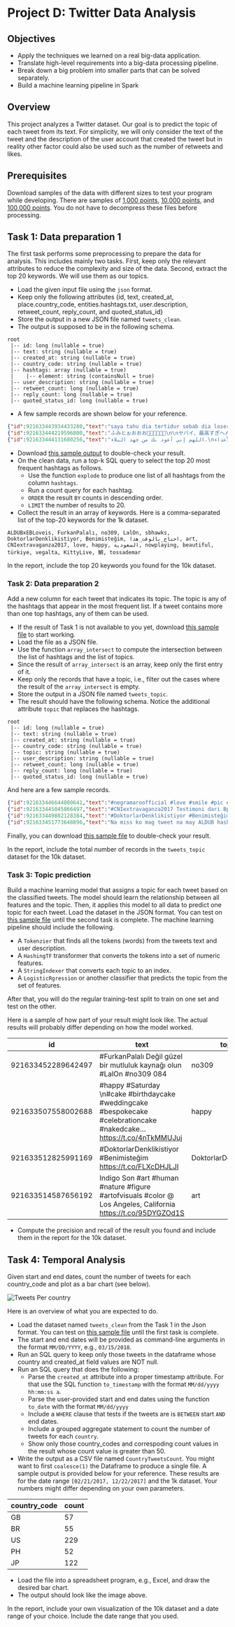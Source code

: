 # Project D: Twitter Data Analysis

## Objectives
- Apply the techniques we learned on a real big-data application.
- Translate high-level requirements into a big-data processing pipeline.
- Break down a big problem into smaller parts that can be solved separately.
- Build a machine learning pipeline in Spark

## Overview
This project analyzes a Twitter dataset. Our goal is to predict the topic of each tweet from its text.
For simplicity, we will only consider the text of the tweet and the description of the user account that
created the tweet but in reality other factor could also be used such as the number of retweets and likes.

## Prerequisites
Download samples of the data with different sizes to test your program while developing.
There are samples of
[1,000 points](https://drive.google.com/open?id=1CoNIq2cymgr7sie8KcDU4HL7cEu-RAEb),
[10,000 points](https://drive.google.com/open?id=1CnmVPg8L3deF0EhCBy4Orh3GoSdjosJ4),
and [100,000 points](https://drive.google.com/open?id=1Cn_E45y0kVXZZRlb7BE9n6F7pwhrcPvZ).
You do not have to decompress these files before processing.

## Task 1: Data preparation 1
The first task performs some preprocessing to prepare the data for analysis.
This includes mainly two tasks.
First, keep only the relevant attributes to reduce the complexity and size of the data.
Second, extract the top 20 keywords. We will use them as our topics.

- Load the given input file using the `json` format.
- Keep only the following attributes {id, text, created_at, place.country_code, entities.hashtags.txt, user.description, retweet_count, reply_count, and quoted_status_id}
- Store the output in a new JSON file named `tweets_clean`.
- The output is supposed to be in the following schema.
```
root
 |-- id: long (nullable = true)
 |-- text: string (nullable = true)
 |-- created_at: string (nullable = true)
 |-- country_code: string (nullable = true)
 |-- hashtags: array (nullable = true)
 |    |-- element: string (containsNull = true)
 |-- user_description: string (nullable = true)
 |-- retweet_count: long (nullable = true)
 |-- reply_count: long (nullable = true)
 |-- quoted_status_id: long (nullable = true)
```
- A few sample records are shown below for your reference.
```json
{"id":921633443934433280,"text":"saya tahu dia tertidur sebab dia loser","created_at":"Sat Oct 21 07:05:10 +0000 2017","country_code":"MY","hashtags":[],"user_description":"I'm not here anymore","retweet_count":0,"reply_count":0}
{"id":921633444219596800,"text":"ふみとぉおおお🙈🙈🙈💓💓💓\n\nヤバイ、最高すぎへん？？ふみと大好きやわ〜😭❤️\n\n甲子園の試合前に流れる学校紹介？キャプテンが喋るやつやん、ハイクオリティ🤤w https://t.co/heX5eQbWIP","created_at":"Sat Oct 21 07:05:10 +0000 2017","country_code":"JP","hashtags":[],"user_description":"野球ガールの頭やってます🙋甲子園 ⚾️LARUS🐧は本拠地🇯🇵花咲徳栄のアイドルって言われてます(言わせてます)優勝おめで徳栄ぅぅう💙💓💙💓浪しゃま可愛いし史也男前やし、やっぱり阪神優勝するわ🏆","retweet_count":0,"reply_count":0,"quoted_status_id":921338657436459008}
{"id":921633444131680256,"text":"اللهم إني أعوذ بك من جهد البلاء،\nودرك الشقاء، وسوء القضاء، وشماتة الأعداء.\n\"\n(متفق عليه)","created_at":"Sat Oct 21 07:05:10 +0000 2017","country_code":"KW","hashtags":[],"user_description":"اللهم إجعلني خير خلف لـ خير سلف","retweet_count":0,"reply_count":0}
```
- Download [this sample output](https://drive.google.com/file/d/1HuwfP05nX_qFucACuUlHqi4_ro3EiolZ/view?usp=sharing)
  to double-check your result.
- On the clean data, run a top-k SQL query to select the top 20 most frequent hashtags as follows.
  - Use the function `explode` to produce one list of all hashtags from the column `hashtags`.
  - Run a count query for each hashtag.
  - `ORDER` the result `BY` counts in descending order.
  - `LIMIT` the number of results to 20.
- Collect the result in an array of keywords. Here is a comma-separated list of the top-20 keywords for the 1k dataset.
```text
ALDUBxEBLoveis, FurkanPalalı, no309, LalOn, sbhawks, DoktorlarDenklikistiyor, Benimisteğim, احتاج_بالوقت_هذا, art, CNIextravaganza2017, love, happy, السعودية, nowplaying, beautiful, türkiye, vegalta, KittyLive, 鯛, tossademar
```

In the report, include the top 20 keywords you found for the 10k dataset.

### Task 2: Data preparation 2
Add a new column for each tweet that indicates its topic.
The topic is any of the hashtags that appear in the most frequent list.
If a tweet contains more than one top hashtags, any of them can be used.

- If the result of Task 1 is not available to you yet,
  download [this sample file](https://drive.google.com/file/d/1HuwfP05nX_qFucACuUlHqi4_ro3EiolZ/view?usp=sharing) to start working.
- Load the file as a JSON file.
- Use the function `array_intersect` to compute the intersection between the list of hashtags and the list of topics.
- Since the result of `array_intersect` is an array, keep only the first entry of it.
- Keep only the records that have a topic, i.e., filter out the cases where the result of the `array_intersect` is empty.
- Store the output in a JSON file named `tweets_topic`.
- The result should have the following schema. Notice the additional attribute `topic` that replaces the hashtags.
```text
root
 |-- id: long (nullable = true)
 |-- text: string (nullable = true)
 |-- created_at: string (nullable = true)
 |-- country_code: string (nullable = true)
 |-- topic: string (nullable = true)
 |-- user_description: string (nullable = true)
 |-- retweet_count: long (nullable = true)
 |-- reply_count: long (nullable = true)
 |-- quoted_status_id: long (nullable = true)
```
And here are a few sample records.

```json
{"id":921633446644080641,"text":"#negramaroofficial #love #smile #pic #follow4follow #followme #finoallimbrunire #amorecheritorni… https://t.co/o3LPaMxBrj","created_at":"Sat Oct 21 07:05:11 +0000 2017","country_code":"IT","topic":"love","user_description":"Negramanteinside_romanainside\nSe non sei Giuliano Sangiorgi lasciami stare.","retweet_count":0,"reply_count":0}
{"id":921633445045866497,"text":"#CNIextravaganza2017 Testimoni dari Bpk. Agung Handaya sebagai Double Diamond mengenai CNI I-Plan 2017 #bisnisCNI https://t.co/6fEs7eQPWh","created_at":"Sat Oct 21 07:05:11 +0000 2017","country_code":"ID","topic":"CNIextravaganza2017","user_description":"Hebat Produknya Hebat Bisnisnya","retweet_count":0,"reply_count":0}
{"id":921633449882128384,"text":"#DoktorlarDenklikistiyor #Benimisteğim https://t.co/decAepZqMN","created_at":"Sat Oct 21 07:05:12 +0000 2017","country_code":"TR","topic":"DoktorlarDenklikistiyor","user_description":"emin ben","retweet_count":0,"reply_count":0}
{"id":921633451773648896,"text":"Na miss ko mag tweet na may ALDUB hashtag  #ALDUBxEBLoveis","created_at":"Sat Oct 21 07:05:12 +0000 2017","country_code":"PH","topic":"ALDUBxEBLoveis","user_description":"Resilient. Objective. Rational.\nLove is a grave mental disease. - Plato","retweet_count":0,"reply_count":0}
```

Finally, you can download
[this sample file](https://drive.google.com/file/d/1VcsXznJkmyBJjKnVN__Q0mjyV3v7WVJ2/view?usp=sharing)
to double-check your result.

In the report, include the total number of records in the `tweets_topic` dataset for the 10k dataset.

### Task 3: Topic prediction
Build a machine learning model that assigns a topic for each tweet based on the classified tweets.
The model should learn the relationship between all features and the topic.
Then, it applies this model to all data to predict one topic for each tweet. Load the dataset in the JSON format.
You can test on [this sample file](https://drive.google.com/file/d/1VcsXznJkmyBJjKnVN__Q0mjyV3v7WVJ2/view?usp=sharing) until the second task is complete.
The machine learning pipeline should include the following.

- A `Tokenzier` that finds all the tokens (words) from the tweets text and user description.
- A `HashingTF` transformer that converts the tokens into a set of numeric features.
- A `StringIndexer` that converts each topic to an index.
- A `LogisticRgression` or another classifier that predicts the topic from the set of features.

After that, you will do the regular training-test split to train on one set and test on the other.

Here is a sample of how part of your result might look like. The actual results will probably differ depending on how the model worked.

|id                | text                                                                                                                  |topic                  |user_description                                                                                                     |label|prediction|
|------------------|-----------------------------------------------------------------------------------------------------------------------|-----------------------|---------------------------------------------------------------------------------------------------------------------|-----|----------|
|921633452289642497| #FurkanPalalı Değil güzel bir mutluluk kaynağı olun #LalOn #no309 084                                                 |no309                  |null                                                                                                                 |1.0  |1.0       |
|921633507558002688| #happy #Saturday \n#cake #birthdaycake #weddingcake #bespokecake #celebrationcake #nakedcake… https://t.co/4nTkMMUJuj |happy                  |Pastry chef, personal cook, mum. Cakes + bakes from my little bakery in tooting market, London cakes@nuvolabakery.com|10.0 |6.0       |
|921633512825991169| #DoktorlarDenklikistiyor #Benimisteğim https://t.co/FLXcDHJLJl                                                        |DoktorlarDenklikistiyor|emin ben                                                                                                             |3.0  |3.0       |
|921633514587656192| Indigo Son #art #human #nature #figure #artofvisuals #color @ Los Angeles, California https://t.co/95DYGZOd1S         |art                    |I am an artist. So, there!                                                                                           |8.0  |6.0       |

- Compute the precision and recall of the result you found and include them in the report for the 10k dataset. 

## Task 4: Temporal Analysis
Given start and end dates, count the number of tweets for each country_code and plot as a bar chart (see below).

![Tweets Per country](images/tweets_per_country.png)

Here is an overview of what you are expected to do.
- Load the dataset named `tweets_clean` from the Task 1 in the Json format.
  You can test on [this sample file](https://drive.google.com/file/d/1HuwfP05nX_qFucACuUlHqi4_ro3EiolZ/view?usp=sharing) until the first task is complete.
- The start and end dates will be provided as command-line arguments in the format `MM/DD/YYYY`, e.g., `03/15/2018`.
- Run an SQL query to keep only those tweets in the dataframe whose country and created_at field values are NOT null. 
- Run an SQL query that does the following:                                                
  - Parse the `created_at` attribute into a proper timestamp attribute. 
    For that use the SQL function `to_timestamp` with the format `MM/dd/yyyy hh:mm:ss a`.
  - Parse the user-provided start and end dates using the function `to_date` with the format `MM/dd/yyyy`
  - Include a `WHERE` clause that tests if the tweets are is `BETWEEN` start `AND` end dates.
  - Include a grouped aggregate statement to count the number of tweets for each `country`.
  - Show only those country_codes and correspoding count values in the result whose count value is greater than 50. 
- Write the output as a CSV file named `CountryTweetsCount`. You might want to first `coalesce(1)` the Dataframe to produce a single file.
  A sample output is provided below for your reference. These results are for the date range `[02/21/2017, 12/22/2017]` and the 1k dataset.   Your numbers might differ depending on your own parameters.

|country_code|count|
|------------|-----|
|          GB|   57|
|          BR|   55|
|          US|  229|
|          PH|   52|
|          JP|  122|

- Load the file into a spreadsheet program, e.g., Excel, and draw the desired bar chart.
- The output should look like the image above.

In the report, include your own visualization of the 10k dataset and a date range of your choice.
Include the date range that you used.